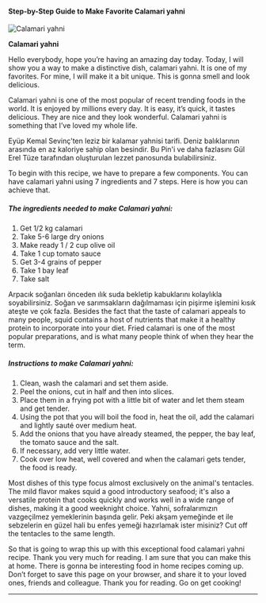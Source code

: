             

#### Step-by-Step Guide to Make Favorite Calamari yahni

![Calamari yahni](https://img-global.cpcdn.com/recipes/3495094eeed987b89f99a201681c2f5b/751x532cq70/calamari-yahni-recipe-main-photo.jpg)

**Calamari yahni**

Hello everybody, hope you’re having an amazing day today. Today, I will show you a way to make a distinctive dish, calamari yahni. It is one of my favorites. For mine, I will make it a bit unique. This is gonna smell and look delicious.

Calamari yahni is one of the most popular of recent trending foods in the world. It is enjoyed by millions every day. It is easy, it’s quick, it tastes delicious. They are nice and they look wonderful. Calamari yahni is something that I’ve loved my whole life.

Eyüp Kemal Sevinç'ten leziz bir kalamar yahnisi tarifi. Deniz balıklarının arasında en az kaloriye sahip olan besindir. Bu Pin'i ve daha fazlasını Gül Erel Tüze tarafından oluşturulan lezzet panosunda bulabilirsiniz.

To begin with this recipe, we have to prepare a few components. You can have calamari yahni using 7 ingredients and 7 steps. Here is how you can achieve that.

##### The ingredients needed to make Calamari yahni:

1.  Get 1/2 kg calamari
2.  Take 5-6 large dry onions
3.  Make ready 1 / 2 cup olive oil
4.  Take 1 cup tomato sauce
5.  Get 3-4 grains of pepper
6.  Take 1 bay leaf
7.  Take salt

Arpacık soğanları önceden ılık suda bekletip kabuklarını kolaylıkla soyabilirsiniz. Soğan ve sarımsakların dağılmaması için pişirme işlemini kısık ateşte ve çok fazla. Besides the fact that the taste of calamari appeals to many people, squid contains a host of nutrients that make it a healthy protein to incorporate into your diet. Fried calamari is one of the most popular preparations, and is what many people think of when they hear the term.

##### Instructions to make Calamari yahni:

1.  Clean, wash the calamari and set them aside.
2.  Peel the onions, cut in half and then into slices.
3.  Place them in a frying pot with a little bit of water and let them steam and get tender.
4.  Using the pot that you will boil the food in, heat the oil, add the calamari and lightly sauté over medium heat.
5.  Add the onions that you have already steamed, the pepper, the bay leaf, the tomato sauce and the salt.
6.  If necessary, add very little water.
7.  Cook over low heat, well covered and when the calamari gets tender, the food is ready.

Most dishes of this type focus almost exclusively on the animal's tentacles. The mild flavor makes squid a good introductory seafood; it's also a versatile protein that cooks quickly and works well in a wide range of dishes, making it a good weeknight choice. Yahni, sofralarımızın vazgeçilmez yemeklerinin başında gelir. Peki akşam yemeğinde et ile sebzelerin en güzel hali bu enfes yemeği hazırlamak ister misiniz? Cut off the tentacles to the same length.

So that is going to wrap this up with this exceptional food calamari yahni recipe. Thank you very much for reading. I am sure that you can make this at home. There is gonna be interesting food in home recipes coming up. Don’t forget to save this page on your browser, and share it to your loved ones, friends and colleague. Thank you for reading. Go on get cooking!

* * *